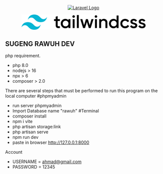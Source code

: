 <p align="center"><a href="https://laravel.com" target="_blank"><img src="https://raw.githubusercontent.com/laravel/art/master/logo-lockup/5%20SVG/2%20CMYK/1%20Full%20Color/laravel-logolockup-cmyk-red.svg" width="400" alt="Laravel Logo"></a></p>

<p align="center"><img src="/pngwing.com.png" width="400" alt="Tailwind Logo"></p>

## SUGENG RAWUH DEV

php requirement.
- php 8.0
- nodejs > 16
- npx > 6
- composer > 2.0


There are several steps that must be performed to run this program on the local computer
#phpmyadmin
- run server phpmyadmin
- Import Database name "rawuh"
#Terminal
- composer install
- npm i vite
- php artisan storage:link
- php artisan serve
- npm run dev
- paste in browser http://127.0.0.1:8000

Account
- USERNAME = ahmad@gmail.com
- PASSWORD = 12345



